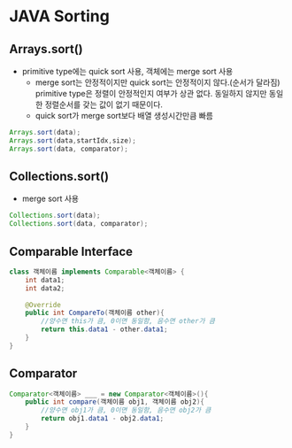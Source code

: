 # JAVA Sorting

## Arrays.sort()

* primitive type에는 quick sort 사용, 객체에는 merge sort 사용
  * merge sort는 안정적이지만 quick sort는 안정적이지 않다.(순서가 달라짐) primitive type은 정렬이 안정적인지 여부가 상관 없다. 동일하지 않지만 동일한 정렬순서를 갖는 값이 없기 때문이다.
  * quick sort가 merge sort보다 배열 생성시간만큼 빠름

```java
Arrays.sort(data);
Arrays.sort(data,startIdx,size);
Arrays.sort(data, comparator);
```



## Collections.sort()

* merge sort 사용

```java
Collections.sort(data);
Collections.sort(data, comparator);
```



## Comparable Interface

```java
class 객체이름 implements Comparable<객체이름> {
    int data1;
    int data2;
    
    @Override
    public int CompareTo(객체이름 other){
        //양수면 this가 큼, 0이면 동일함, 음수면 other가 큼
        return this.data1 - other.data1;
    }
}
```



## Comparator

```java
Comparator<객체이름> ___ = new Comparator<객체이름>(){
    public int compare(객체이름 obj1, 객체이름 obj2){
        //양수면 obj1가 큼, 0이면 동일함, 음수면 obj2가 큼
        return obj1.data1 - obj2.data1;
    }
}
```


